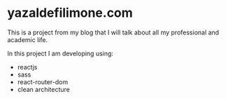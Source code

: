 # yazaldefilimone.com
This is a project from my blog that I will talk about all my professional and academic life.

In this project I am developing using:
- reactjs 
- sass 
- react-router-dom
- clean architecture
